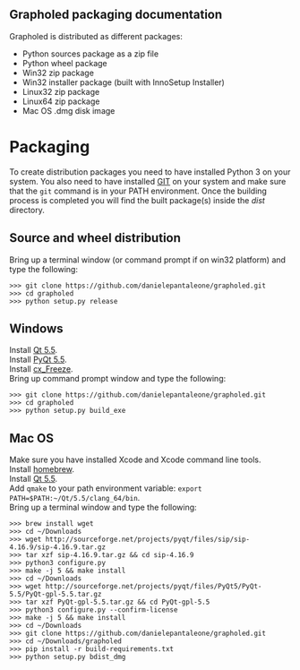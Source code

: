 ## Grapholed packaging documentation

Grapholed is distributed as different packages:

* Python sources package as a zip file
* Python wheel package
* Win32 zip package
* Win32 installer package (built with InnoSetup Installer)
* Linux32 zip package
* Linux64 zip package
* Mac OS .dmg disk image

# Packaging

To create distribution packages you need to have installed Python 3 on your system. You also need 
to have installed [GIT](http://git-scm.com/) on your system and make sure that the `git` command
is in your PATH environment. Once the building process is completed you will find the built package(s) 
inside the  *dist* directory.

## Source and wheel distribution

Bring up a terminal window (or command prompt if on win32 platform) and type the following:
    
    >>> git clone https://github.com/danielepantaleone/grapholed.git
    >>> cd grapholed
    >>> python setup.py release

## Windows

Install [Qt 5.5](http://download.qt.io/official_releases/qt/5.5/5.5.0/qt-opensource-windows-x86-mingw492-5.5.0.exe).  
Install [PyQt 5.5](http://sourceforge.net/projects/pyqt/files/PyQt5/PyQt-5.5/PyQt5-5.5-gpl-Py3.4-Qt5.5.0-x32.exe).   
Install [cx_Freeze](https://pypi.python.org/pypi/cx_Freeze/4.3.4).  
Bring up command prompt window and type the following:

    >>> git clone https://github.com/danielepantaleone/grapholed.git
    >>> cd grapholed
    >>> python setup.py build_exe
    
## Mac OS

Make sure you have installed Xcode and Xcode command line tools.  
Install [homebrew](http://brew.sh/).  
Install [Qt 5.5](http://download.qt.io/official_releases/qt/5.5/5.5.0/qt-opensource-mac-x64-clang-5.5.0.dmg).  
Add `qmake` to your path environment variable: `export PATH=$PATH:~/Qt/5.5/clang_64/bin`.  
Bring up a terminal window and type the following:

    >>> brew install wget
    >>> cd ~/Downloads
    >>> wget http://sourceforge.net/projects/pyqt/files/sip/sip-4.16.9/sip-4.16.9.tar.gz
    >>> tar xzf sip-4.16.9.tar.gz && cd sip-4.16.9
    >>> python3 configure.py
    >>> make -j 5 && make install
    >>> cd ~/Downloads
    >>> wget http://sourceforge.net/projects/pyqt/files/PyQt5/PyQt-5.5/PyQt-gpl-5.5.tar.gz
    >>> tar xzf PyQt-gpl-5.5.tar.gz && cd PyQt-gpl-5.5
    >>> python3 configure.py --confirm-license
    >>> make -j 5 && make install
    >>> cd ~/Downloads
    >>> git clone https://github.com/danielepantaleone/grapholed.git
    >>> cd ~/Downloads/grapholed
    >>> pip install -r build-requirements.txt
    >>> python setup.py bdist_dmg
